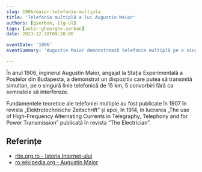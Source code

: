 ```yaml
---
slug: 1906/maior-telefonie-multipla
title: 'Telefonia multiplă a lui Augustin Maior'
authors: [gserban, ilg-ul]
tags: [autor:gheorghe.serban]
date: 2023-12-18T09:28:00

eventDate: '1906'
eventSummary: 'Augustin Maior demonstrează telefonia multiplă pe o singură linie'

---
```


În anul 1906, inginerul Augustin Maior, angajat la Stația Experimentală a Poștelor
din Budapesta, a demonstrat un dispozitiv care putea să transmită simultan,
pe o singură linie telefonică de 15 km, 5 convorbiri fără ca semnalele
să interfereze.

<!-- truncate -->

Fundamentele teoretice ale telefoniei multiple au fost publicate în
1907 în revista „Elektrotechnische Zeitschrift” și apoi, în 1914,
 în lucrarea „The use of High-Frequency Alternating Currents in
 Telegraphy, Telephony and for Power Transmission” publicată
 în revista “The Electrician”.

## Referințe

- [rite.org.ro - Istoria Internet-ului](https://rite.org.ro/istoria-internetului/)
- [ro.wikipedia.org - Augustin Maior](https://ro.wikipedia.org/wiki/Augustin_Maior)
